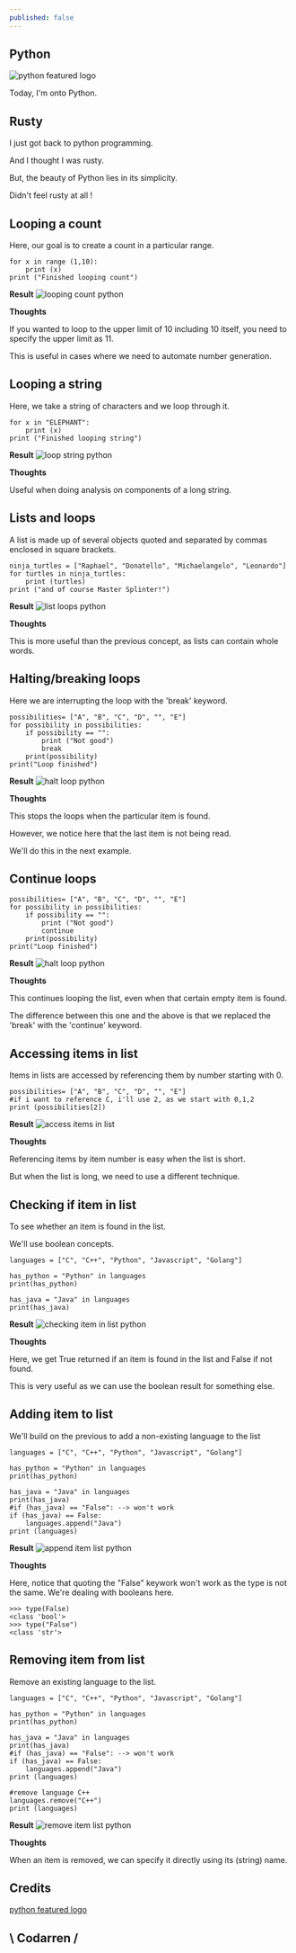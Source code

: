 ```yaml
---
published: false
---
```

## Python
![python featured logo](https://howtolearn.me/how-learn-python-free/)

Today, I'm onto Python.

## Rusty
I just got back to python programming.

And I thought I was rusty.

But, the beauty of Python lies in its simplicity.

Didn't feel rusty at all !

## Looping a count
Here, our goal is to create a count in a particular range.

```
for x in range (1,10):
    print (x)
print ("Finished looping count")
```

**Result**
![looping count python](https://github.com/codarrenvelvindron/codarrenvelvindron.github.io/raw/master/images/looping_count.png)

**Thoughts**

If you wanted to loop to the upper limit of 10 including 10 itself, you need to specify the upper limit as 11.

This is useful in cases where we need to automate number generation.

## Looping a string
Here, we take a string of characters and we loop through it.
```
for x in "ELEPHANT":
    print (x)
print ("Finished looping string")
```

**Result**
![loop string python](https://github.com/codarrenvelvindron/codarrenvelvindron.github.io/raw/master/images/looping_string.png)

**Thoughts**

Useful when doing analysis on components of a long string.

## Lists and loops
A list is made up of several objects quoted and separated by commas enclosed in square brackets.

```
ninja_turtles = ["Raphael", "Donatello", "Michaelangelo", "Leonardo"]
for turtles in ninja_turtles:
    print (turtles)
print ("and of course Master Splinter!")
```

**Result**
![list loops python](https://github.com/codarrenvelvindron/codarrenvelvindron.github.io/raw/master/images/list_loops.png)

**Thoughts**

This is more useful than the previous concept, as lists can contain whole words.

## Halting/breaking loops
Here we are interrupting the loop with the 'break' keyword.
```
possibilities= ["A", "B", "C", "D", "", "E"]
for possibility in possibilities:
    if possibility == "":
        print ("Not good")
        break
    print(possibility)
print("Loop finished")
```

**Result**
![halt loop python](https://github.com/codarrenvelvindron/codarrenvelvindron.github.io/raw/master/images/halting_loops.png)

**Thoughts**

This stops the loops when the particular item is found.

However, we notice here that the last item is not being read.

We'll do this in the next example.

## Continue loops
```
possibilities= ["A", "B", "C", "D", "", "E"]
for possibility in possibilities:
    if possibility == "":
        print ("Not good")
        continue
    print(possibility)
print("Loop finished")
```

**Result**
![halt loop python](https://github.com/codarrenvelvindron/codarrenvelvindron.github.io/raw/master/images/continue_loops.png)

**Thoughts**

This continues looping the list, even when that certain empty item is found.

The difference between this one and the above is that we replaced the 'break' with the 'continue' keyword.

## Accessing items in list
Items in lists are accessed by referencing them by number starting with 0.
```
possibilities= ["A", "B", "C", "D", "", "E"]
#if i want to reference C, i'll use 2, as we start with 0,1,2
print (possibilities[2])
```

**Result**
![access items in list](https://github.com/codarrenvelvindron/codarrenvelvindron.github.io/raw/master/images/acceess_item_list.png)

**Thoughts**

Referencing items by item number is easy when the list is short.

But when the list is long, we need to use a different technique.

## Checking if item in list
To see whether an item is found in the list.

We'll use boolean concepts.

```
languages = ["C", "C++", "Python", "Javascript", "Golang"]

has_python = "Python" in languages
print(has_python)

has_java = "Java" in languages
print(has_java)
```

**Result**
![checking item in list python](https://github.com/codarrenvelvindron/codarrenvelvindron.github.io/raw/master/images/checking_item_list.png)

**Thoughts**

Here, we get True returned if an item is found in the list and False if not found.

This is very useful as we can use the boolean result for something else.

## Adding item to list
We'll build on the previous to add a non-existing language to the list
```
languages = ["C", "C++", "Python", "Javascript", "Golang"]

has_python = "Python" in languages
print(has_python)

has_java = "Java" in languages
print(has_java)
#if (has_java) == "False": --> won't work
if (has_java) == False:
    languages.append("Java")
print (languages)
```

**Result**
![append item list python](https://github.com/codarrenvelvindron/codarrenvelvindron.github.io/raw/master/images/append_item_list.png)

**Thoughts**

Here, notice that quoting the "False" keywork won't work as the type is not the same. We're dealing with booleans here.

```
>>> type(False)
<class 'bool'>
>>> type("False")
<class 'str'>
```

## Removing item from list
Remove an existing language to the list.
```
languages = ["C", "C++", "Python", "Javascript", "Golang"]

has_python = "Python" in languages
print(has_python)

has_java = "Java" in languages
print(has_java)
#if (has_java) == "False": --> won't work
if (has_java) == False:
    languages.append("Java")
print (languages)

#remove language C++
languages.remove("C++")
print (languages)
```

**Result**
![remove item list python](https://github.com/codarrenvelvindron/codarrenvelvindron.github.io/raw/master/images/remove_item_list.png)

**Thoughts**

When an item is removed, we can specify it directly using its (string) name.

## Credits
[python featured logo](https://howtolearn.me/how-learn-python-free/)

## \ Codarren /

